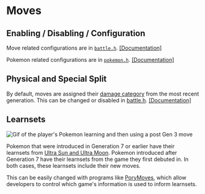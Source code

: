 # Moves

## Enabling / Disabling / Configuration

Move related configurations are in [`battle.h`](../../include/config/battle.h). [[Documentation]](../configurations/battle.md)

Pokemon related configurations are in [`pokemon.h`](https://github.com/rh-hideout/pokeemerald-expansion/blob/upcoming/include/config/pokemon.h). [[Documentation]](../configurations/pokemon.md)

## Physical and Special Split

By default, moves are assigned their [damage category](https://bulbapedia.bulbagarden.net/wiki/Damage_category) from the most recent generation. This can be changed or disabled in [battle.h](../include/config/battle.h). [[Documentation]](/features/configurations/battle.md)

## Learnsets
![Gif of the player's Pokemon learning and then using a post Gen 3 move](https://archives.bulbagarden.net/media/upload/f/f9/Fire_Blast_III.png)

Pokemon that were introduced in Generation 7 or earlier have their learnsets from [Ultra Sun and Ultra Moon](https://bulbapedia.bulbagarden.net/wiki/Pok%C3%A9mon_Ultra_Sun_and_Ultra_Moon). Pokemon introduced after Generation 7 have their learnsets from the game they first debuted in. In both cases, these learnsets include their new moves.

This can be easily changed with programs like [PoryMoves](https://github.com/AsparagusEduardo/PoryMoves), which allow developers to control which game's information is used to inform learnsets.
